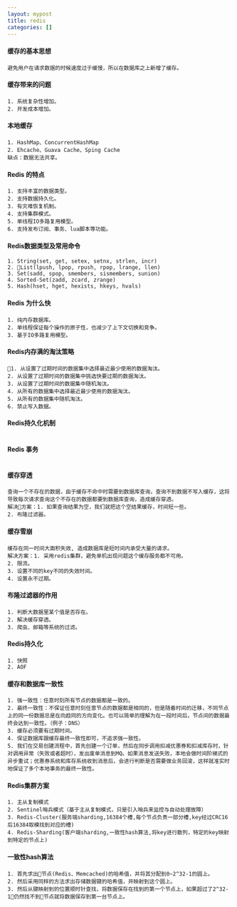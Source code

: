 ```yaml
---
layout: mypost
title: redis
categories: []
---
```

#### 缓存的基本思想
```
避免用户在请求数据的时候速度过于缓慢，所以在数据库之上新增了缓存。
```

#### 缓存带来的问题
```
1. 系统复杂性增加。
2. 开发成本增加。
```

#### 本地缓存
```
1. HashMap、ConcurrentHashMap
2. Ehcache、Guava Cache、Sping Cache
缺点：数据无法共享。
```

#### Redis 的特点
```
1. 支持丰富的数据类型。
2. 支持数据持久化。
3. 有灾难恢复机制。
4. 支持集群模式。
5. 单线程IO多路复用模型。
6. 支持发布订阅、事务、lua脚本等功能。
```

#### Redis数据类型及常用命令
```
1. String(set, get, setex, setnx, strlen, incr)
2. List(lpush, lpop, rpush, rpop, lrange, llen)
3. Set(sadd, spop, smembers, sismembers, sunion)
4. Sorted-Set(zadd, zcard, zrange)
5. Hash(hset, hget, hexists, hkeys, hvals)
```

#### Redis 为什么快
```
1. 纯内存数据库。
2. 单线程保证每个操作的原子性，也减少了上下文切换和竞争。
3. 基于IO多路复用模型。
```

#### Redis内存满的淘汰策略
```
1. 从设置了过期时间的数据集中选择最近最少使用的数据淘汰。
2. 从设置了过期时间的数据集中挑选快要过期的数据淘汰。
3. 从设置了过期时间的数据集中随机淘汰。
4. 从所有的数据集中选择最近最少使用的数据淘汰。
5. 从所有的数据集中随机淘汰。
6. 禁止写入数据。
```
#### Redis持久化机制
```

```

#### Redis 事务
```

```

#### 缓存穿透
```
查询一个不存在的数据，由于缓存不命中时需要到数据库查询，查询不到数据不写入缓存，这将导致每次请求查询这个不存在的数据都要到数据库查询，造成缓存穿透。
解决方案：1. 如果查询结果为空，我们就把这个空结果缓存，时间短一些。
2. 布隆过滤器。
```

#### 缓存雪崩
```
缓存在同一时间大面积失效, 造成数据库是短时间内承受大量的请求。
解决方案：1. 采用redis集群，避免单机出现问题这个缓存服务都不可用。
2. 限流。
3. 设置不同的key不同的失效时间。
4. 设置永不过期。
```

#### 布隆过滤器的作用
```
1. 判断大数据里某个值是否存在。
2. 解决缓存穿透。
3. 爬虫、邮箱等系统的过滤。
```
#### Redis持久化
```
1. 快照
2. AOF
```
#### 缓存和数据库一致性
```
1. 强一致性：任意时刻所有节点的数据都是一致的。
2. 最终一致性：不保证任意时刻任意节点的数据都是相同的，但是随着时间的迁移，不同节点上的同一份数据总是在向趋同的方向变化。也可以简单的理解为在一段时间后，节点间的数据最终会达到一致性。（例子：DNS）
3. 缓存必须要有过期时间。
4. 保证数据库跟缓存最终一致性即可，不追求强一致性。
5. 我们在交易创建流程中，首先创建一个订单，然后在同步调用扣减优惠券和扣减库存时，针对调用异常（失败或者超时），发出废单消息到MQ。如果消息发送失败，本地会做时间阶梯式的异步重试；优惠券系统和库存系统收到消息后，会进行判断是否需要做业务回滚，这样就准实时地保证了多个本地事务的最终一致性。
```

#### Redis集群方案
```
1. 主从复制模式
2. Sentinel哨兵模式（基于主从复制模式，只是引入哨兵来监控与自动处理故障）
3. Redis-Cluster(服务端sharding,16384个槽,每个节点负责一部分槽,key经过CRC16后16384取模找到对应的槽)
4. Redis-Sharding(客户端sharding,一致性hash算法,将key进行散列，特定的key映射到特定的节点上)
```

#### 一致性hash算法
```
1. 首先求出节点(Redis、Memcached)的哈希值，并将其分配到0~2^32-1的圆上。
2. 然后采用同样的方法求出存储数据键的哈希值，并映射到这个圆上。
3. 然后从键映射到的位置顺时针查找，将数据保存在找到的第一个节点上，如果超过了2^32-1仍然找不到节点就将数据保存到第一台节点上。
```
